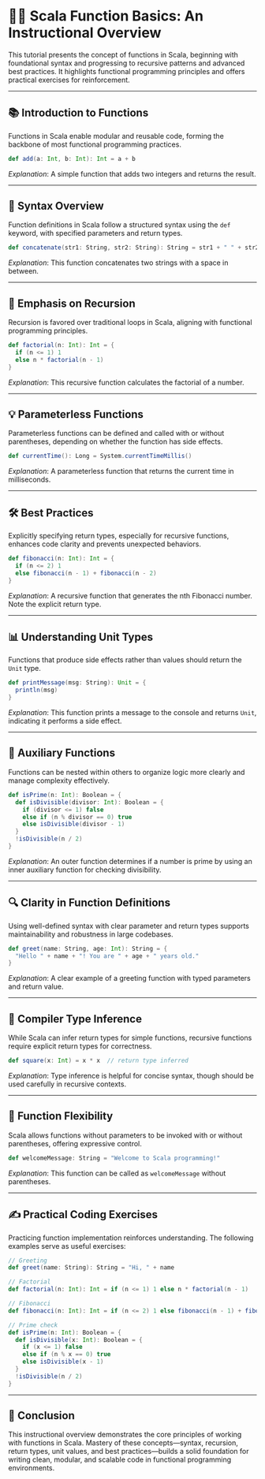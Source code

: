 
# 🧑‍💻 Scala Function Basics: An Instructional Overview

This tutorial presents the concept of functions in Scala, beginning with foundational syntax and progressing to recursive patterns and advanced best practices. It highlights functional programming principles and offers practical exercises for reinforcement.

---

## 📚 Introduction to Functions

Functions in Scala enable modular and reusable code, forming the backbone of most functional programming practices.

```scala
def add(a: Int, b: Int): Int = a + b
```

*Explanation*: A simple function that adds two integers and returns the result.

---

## 🔑 Syntax Overview

Function definitions in Scala follow a structured syntax using the `def` keyword, with specified parameters and return types.

```scala
def concatenate(str1: String, str2: String): String = str1 + " " + str2
```

*Explanation*: This function concatenates two strings with a space in between.

---

## 🔄 Emphasis on Recursion

Recursion is favored over traditional loops in Scala, aligning with functional programming principles.

```scala
def factorial(n: Int): Int = {
  if (n <= 1) 1
  else n * factorial(n - 1)
}
```

*Explanation*: This recursive function calculates the factorial of a number.

---

## 💡 Parameterless Functions

Parameterless functions can be defined and called with or without parentheses, depending on whether the function has side effects.

```scala
def currentTime(): Long = System.currentTimeMillis()
```

*Explanation*: A parameterless function that returns the current time in milliseconds.

---

## 🛠 Best Practices

Explicitly specifying return types, especially for recursive functions, enhances code clarity and prevents unexpected behaviors.

```scala
def fibonacci(n: Int): Int = {
  if (n <= 2) 1
  else fibonacci(n - 1) + fibonacci(n - 2)
}
```

*Explanation*: A recursive function that generates the nth Fibonacci number. Note the explicit return type.

---

## 📊 Understanding Unit Types

Functions that produce side effects rather than values should return the `Unit` type.

```scala
def printMessage(msg: String): Unit = {
  println(msg)
}
```

*Explanation*: This function prints a message to the console and returns `Unit`, indicating it performs a side effect.

---

## 🔄 Auxiliary Functions

Functions can be nested within others to organize logic more clearly and manage complexity effectively.

```scala
def isPrime(n: Int): Boolean = {
  def isDivisible(divisor: Int): Boolean = {
    if (divisor <= 1) false
    else if (n % divisor == 0) true
    else isDivisible(divisor - 1)
  }
  !isDivisible(n / 2)
}
```

*Explanation*: An outer function determines if a number is prime by using an inner auxiliary function for checking divisibility.

---

## 🔍 Clarity in Function Definitions

Using well-defined syntax with clear parameter and return types supports maintainability and robustness in large codebases.

```scala
def greet(name: String, age: Int): String = {
  "Hello " + name + "! You are " + age + " years old."
}
```

*Explanation*: A clear example of a greeting function with typed parameters and return value.

---

## 🧠 Compiler Type Inference

While Scala can infer return types for simple functions, recursive functions require explicit return types for correctness.

```scala
def square(x: Int) = x * x  // return type inferred
```

*Explanation*: Type inference is helpful for concise syntax, though should be used carefully in recursive contexts.

---

## 🧩 Function Flexibility

Scala allows functions without parameters to be invoked with or without parentheses, offering expressive control.

```scala
def welcomeMessage: String = "Welcome to Scala programming!"
```

*Explanation*: This function can be called as `welcomeMessage` without parentheses.

---

## ✍️ Practical Coding Exercises

Practicing function implementation reinforces understanding. The following examples serve as useful exercises:

```scala
// Greeting
def greet(name: String): String = "Hi, " + name

// Factorial
def factorial(n: Int): Int = if (n <= 1) 1 else n * factorial(n - 1)

// Fibonacci
def fibonacci(n: Int): Int = if (n <= 2) 1 else fibonacci(n - 1) + fibonacci(n - 2)

// Prime check
def isPrime(n: Int): Boolean = {
  def isDivisible(x: Int): Boolean = {
    if (x <= 1) false
    else if (n % x == 0) true
    else isDivisible(x - 1)
  }
  !isDivisible(n / 2)
}
```

---

## 🧠 Conclusion

This instructional overview demonstrates the core principles of working with functions in Scala. Mastery of these concepts—syntax, recursion, return types, unit values, and best practices—builds a solid foundation for writing clean, modular, and scalable code in functional programming environments.
